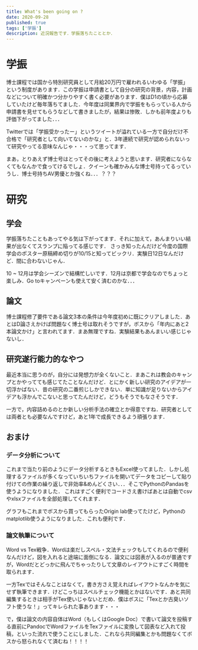 ```yaml
---
title: What's been going on ?
date: 2020-09-28
published: true
tags: ['学振']
description: 近況報告です．学振落ちたこととか．
---
```


# 学振
博士課程では国から特別研究員として月給20万円で雇われるいわゆる「学振」という制度があります．この学振は申請書として自分の研究の背景，内容，計画などについて明確かつ分かりやすく書く必要があります．僕はD1の頃から応募していたけど毎年落ちてました．今年度は同業界内で学振をもらっている人から申請書を見せてもらうなどして書きましたが，結果は惨敗．しかも前年度よりも評価下がってました．．．

Twitterでは「学振受かったー」というツイートが溢れている一方で自分だけ不合格で「研究者として向いてないのかな」と．3年連続で研究が認められないって研究やってる意味なんじゃ・・・って思ってます．

まあ，とりあえず博士号はとってその後に考えようと思います．研究者にならなくてもなんかで食ってけるでしょ．クイーンも確かみんな博士号持ってるっていうし．博士号持ちAV男優とか強くね．．．？？？

# 研究
## 学会
学振落ちたこともあってやる気は下がってます．それに加えて，あんまりいい結果が出なくてスランプに陥ってる感じです．
さっき知ったんだけど今度の国際学会のポスター原稿締め切りが10/15と知ってビックリ．実験日12日なんだけど．間に合わないじゃん．

10 ~ 12月は学会シーズンで結構忙しいです．12月は京都で学会なのでちょっと楽しみ．Go toキャンペーンも使えて安く済むのかな．．．

## 論文
博士課程修了要件である論文3本の条件は今年度初めに既にクリアしました．あとはD論さえかけば問題なく博士号は取れそうですが，ボスから「年内にあと2本論文かけ」と言われてます．まあ無理ですね．実験結果もあんまいい感じじゃないし．

## 研究遂行能力的なやつ
最近本当に思うのが，自分には発想力が全くないこと．まあこれは教会のキャンプとかやってても感じてたことなんだけど．とにかく新しい研究のアイデアが一切浮かばない．昔の研究の二番煎じしかできない．単に知識が足りないからアイデアも浮かんでこないと思ってたんだけど，どうもそうでもなさそうです．

一方で，内容詰めるのとか新しい分析手法の確立とか得意ですね．研究者としては両者とも必要なんですけど，あと1年で成長できるよう頑張ります．

## おまけ
### データ分析について
これまで当たり前のようにデータ分析するときもExcel使ってました．しかし処理するファイルが多くなっていちいちファイルを開いてデータをコピーして貼り付けての作業の繰り返しで非効率&めんどくさい．．．そこでPythonのPandasを使うようになりました．
これはすごく便利でコードさえ書けばあとは自動でcsvやxlsxファイルを全部処理してくれます．

グラフもこれまでボスから買ってもらったOrigin lab使ってたけど，Pythonのmatplotlib使うようになりました．これも便利です．

### 論文執筆について
Word vs Tex戦争．Wordは楽だしスペル・文法チェックもしてくれるので便利なんだけど，図を入れると途端に面倒になる．論文には図表が入るのが普通ですが，Wordだとどっかに飛んでちゃったりして文章のレイアウトにすごく時間を取られます．

一方Texではそんなことはなくて，書き方さえ覚えればレイアウトなんかを気にせず執筆できます．けどこっちはスペルチェック機能とかはないです．あと共同編集するときは相手がTex使いじゃないとだめ．僕はボスに「Texとか古臭いソフト使うな！」ってキレられた事あります・・・

で，僕は論文の内容自体はWord（もしくはGoogle Doc）で書いて論文を投稿する直前にPandocでWordファイルをTexファイルに変換して図表など入れて投稿，といった流れで使うことにしました．これなら共同編集とかも問題なくてボスから怒られなくて済むね！！！！

